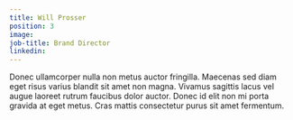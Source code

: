 ```yaml
---
title: Will Prosser
position: 3
image: 
job-title: Brand Director
linkedin: 
---
```


Donec ullamcorper nulla non metus auctor fringilla. Maecenas sed diam eget risus varius blandit sit amet non magna. Vivamus sagittis lacus vel augue laoreet rutrum faucibus dolor auctor. Donec id elit non mi porta gravida at eget metus. Cras mattis consectetur purus sit amet fermentum.